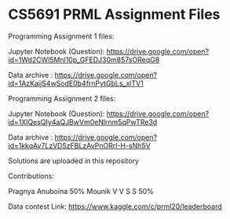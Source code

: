# CS5691 PRML Assignment Files

Programming Assignment 1 files:

Jupyter Notebook (Question): https://drive.google.com/open?id=1Wd2CWl5Mnl10p_GFEDJ30m857sOReqG8

Data archive : https://drive.google.com/open?id=1AzKajjS4wSodE0b4frnPytGbLs_xlTV1

Programming Assignment 2 files:

Jupyter Notebook (Question): https://drive.google.com/open?id=1XlQesQIy4aQJBwVm0eNlrnm5qPwTRe3d

Data archive : https://drive.google.com/open?id=1kkqAv7LzVD5zFBLzAvPnORrI-H-sNh5V 

Solutions are uploaded in this repository

Contributions:

Pragnya Anuboina 50%
Mounik V V S S 50%

Data contest Link: https://www.kaggle.com/c/prml20/leaderboard
